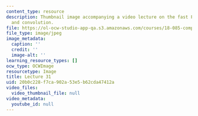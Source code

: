 ```yaml
---
content_type: resource
description: Thumbnail image accompanying a video lecture on the fast Fourier transform
  and convolution.
file: https://ol-ocw-studio-app-qa.s3.amazonaws.com/courses/18-085-computational-science-and-engineering-i-fall-2008/20b0c228f7ca902a53e5b62cda47412a_31.jpg
file_type: image/jpeg
image_metadata:
  caption: ''
  credit: ''
  image-alt: ''
learning_resource_types: []
ocw_type: OCWImage
resourcetype: Image
title: Lecture 31
uid: 20b0c228-f7ca-902a-53e5-b62cda47412a
video_files:
  video_thumbnail_file: null
video_metadata:
  youtube_id: null
---
```

